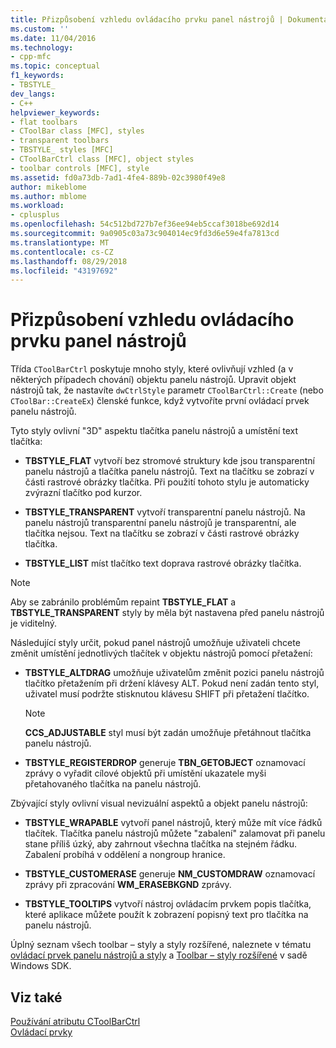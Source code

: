 ```yaml
---
title: Přizpůsobení vzhledu ovládacího prvku panel nástrojů | Dokumentace Microsoftu
ms.custom: ''
ms.date: 11/04/2016
ms.technology:
- cpp-mfc
ms.topic: conceptual
f1_keywords:
- TBSTYLE_
dev_langs:
- C++
helpviewer_keywords:
- flat toolbars
- CToolBar class [MFC], styles
- transparent toolbars
- TBSTYLE_ styles [MFC]
- CToolBarCtrl class [MFC], object styles
- toolbar controls [MFC], style
ms.assetid: fd0a73db-7ad1-4fe4-889b-02c3980f49e8
author: mikeblome
ms.author: mblome
ms.workload:
- cplusplus
ms.openlocfilehash: 54c512bd727b7ef36ee94eb5ccaf3018be692d14
ms.sourcegitcommit: 9a0905c03a73c904014ec9fd3d6e59e4fa7813cd
ms.translationtype: MT
ms.contentlocale: cs-CZ
ms.lasthandoff: 08/29/2018
ms.locfileid: "43197692"
---
```

# <a name="customizing-the-appearance-of-a-toolbar-control"></a>Přizpůsobení vzhledu ovládacího prvku panel nástrojů
Třída `CToolBarCtrl` poskytuje mnoho styly, které ovlivňují vzhled (a v některých případech chování) objektu panelu nástrojů. Upravit objekt nástrojů tak, že nastavíte `dwCtrlStyle` parametr `CToolBarCtrl::Create` (nebo `CToolBar::CreateEx`) členské funkce, když vytvoříte první ovládací prvek panelu nástrojů.  
  
 Tyto styly ovlivní "3D" aspektu tlačítka panelu nástrojů a umístění text tlačítka:  
  
-   **TBSTYLE_FLAT** vytvoří bez stromové struktury kde jsou transparentní panelu nástrojů a tlačítka panelu nástrojů. Text na tlačítku se zobrazí v části rastrové obrázky tlačítka. Při použití tohoto stylu je automaticky zvýrazní tlačítko pod kurzor.  
  
-   **TBSTYLE_TRANSPARENT** vytvoří transparentní panelu nástrojů. Na panelu nástrojů transparentní panelu nástrojů je transparentní, ale tlačítka nejsou. Text na tlačítku se zobrazí v části rastrové obrázky tlačítka.  
  
-   **TBSTYLE_LIST** míst tlačítko text doprava rastrové obrázky tlačítka.  
  
> [!NOTE]
>  Aby se zabránilo problémům repaint **TBSTYLE_FLAT** a **TBSTYLE_TRANSPARENT** styly by měla být nastavena před panelu nástrojů je viditelný.  
  
 Následující styly určit, pokud panel nástrojů umožňuje uživateli chcete změnit umístění jednotlivých tlačítek v objektu nástrojů pomocí přetažení:  
  
-   **TBSTYLE_ALTDRAG** umožňuje uživatelům změnit pozici panelu nástrojů tlačítko přetažením při držení klávesy ALT. Pokud není zadán tento styl, uživatel musí podržte stisknutou klávesu SHIFT při přetažení tlačítko.  
  
    > [!NOTE]
    >  **CCS_ADJUSTABLE** styl musí být zadán umožňuje přetáhnout tlačítka panelu nástrojů.  
  
-   **TBSTYLE_REGISTERDROP** generuje **TBN_GETOBJECT** oznamovací zprávy o vyřadit cílové objektů při umístění ukazatele myši přetahovaného tlačítka na panelu nástrojů.  
  
 Zbývající styly ovlivní visual nevizuální aspektů a objekt panelu nástrojů:  
  
-   **TBSTYLE_WRAPABLE** vytvoří panel nástrojů, který může mít více řádků tlačítek. Tlačítka panelu nástrojů můžete "zabalení" zalamovat při panelu stane příliš úzký, aby zahrnout všechna tlačítka na stejném řádku. Zabalení probíhá v oddělení a nongroup hranice.  
  
-   **TBSTYLE_CUSTOMERASE** generuje **NM_CUSTOMDRAW** oznamovací zprávy při zpracování **WM_ERASEBKGND** zprávy.  
  
-   **TBSTYLE_TOOLTIPS** vytvoří nástroj ovládacím prvkem popis tlačítka, které aplikace můžete použít k zobrazení popisný text pro tlačítka na panelu nástrojů.  
  
 Úplný seznam všech toolbar – styly a styly rozšířené, naleznete v tématu [ovládací prvek panelu nástrojů a styly](/windows/desktop/Controls/toolbar-control-and-button-styles) a [Toolbar – styly rozšířené](/windows/desktop/Controls/toolbar-extended-styles) v sadě Windows SDK.  
  
## <a name="see-also"></a>Viz také  
 [Používání atributu CToolBarCtrl](../mfc/using-ctoolbarctrl.md)   
 [Ovládací prvky](../mfc/controls-mfc.md)

